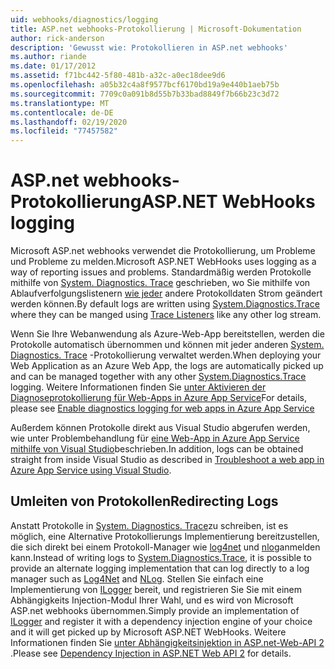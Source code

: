 ```yaml
---
uid: webhooks/diagnostics/logging
title: ASP.net webhooks-Protokollierung | Microsoft-Dokumentation
author: rick-anderson
description: 'Gewusst wie: Protokollieren in ASP.net webhooks'
ms.author: riande
ms.date: 01/17/2012
ms.assetid: f71bc442-5f80-481b-a32c-a0ec18dee9d6
ms.openlocfilehash: a05b32c4a8f9577bcf6170bd19a9e440b1aeb75b
ms.sourcegitcommit: 7709c0a091b8d55b7b33bad8849f7b66b23c3d72
ms.translationtype: MT
ms.contentlocale: de-DE
ms.lasthandoff: 02/19/2020
ms.locfileid: "77457582"
---
```

# <a name="aspnet-webhooks-logging"></a><span data-ttu-id="97969-103">ASP.net webhooks-Protokollierung</span><span class="sxs-lookup"><span data-stu-id="97969-103">ASP.NET WebHooks logging</span></span>

<span data-ttu-id="97969-104">Microsoft ASP.net webhooks verwendet die Protokollierung, um Probleme und Probleme zu melden.</span><span class="sxs-lookup"><span data-stu-id="97969-104">Microsoft ASP.NET WebHooks uses logging as a way of reporting issues and problems.</span></span> <span data-ttu-id="97969-105">Standardmäßig werden Protokolle mithilfe von [System. Diagnostics. Trace](https://msdn.microsoft.com/library/system.diagnostics.trace) geschrieben, wo Sie mithilfe von Ablaufverfolgungslistenern [wie jeder](https://msdn.microsoft.com/library/system.diagnostics.tracelistener.aspx) andere Protokolldaten Strom geändert werden können.</span><span class="sxs-lookup"><span data-stu-id="97969-105">By default logs are written using [System.Diagnostics.Trace](https://msdn.microsoft.com/library/system.diagnostics.trace) where they can be manged using [Trace Listeners](https://msdn.microsoft.com/library/system.diagnostics.tracelistener.aspx) like any other log stream.</span></span>

<span data-ttu-id="97969-106">Wenn Sie Ihre Webanwendung als Azure-Web-App bereitstellen, werden die Protokolle automatisch übernommen und können mit jeder anderen [System. Diagnostics. Trace](https://msdn.microsoft.com/library/system.diagnostics.trace) -Protokollierung verwaltet werden.</span><span class="sxs-lookup"><span data-stu-id="97969-106">When deploying your Web Application as an Azure Web App, the logs are automatically picked up and can be managed together with any other [System.Diagnostics.Trace](https://msdn.microsoft.com/library/system.diagnostics.trace) logging.</span></span> <span data-ttu-id="97969-107">Weitere Informationen finden Sie [unter Aktivieren der Diagnoseprotokollierung für Web-Apps in Azure App Service](https://azure.microsoft.com/documentation/articles/web-sites-enable-diagnostic-log/)</span><span class="sxs-lookup"><span data-stu-id="97969-107">For details, please see [Enable diagnostics logging for web apps in Azure App Service](https://azure.microsoft.com/documentation/articles/web-sites-enable-diagnostic-log/)</span></span>

<span data-ttu-id="97969-108">Außerdem können Protokolle direkt aus Visual Studio abgerufen werden, wie unter Problembehandlung für [eine Web-App in Azure App Service mithilfe von Visual Studio](https://azure.microsoft.com/documentation/articles/web-sites-dotnet-troubleshoot-visual-studio/#webserverlogs)beschrieben.</span><span class="sxs-lookup"><span data-stu-id="97969-108">In addition, logs can be obtained straight from inside Visual Studio as described in [Troubleshoot a web app in Azure App Service using Visual Studio](https://azure.microsoft.com/documentation/articles/web-sites-dotnet-troubleshoot-visual-studio/#webserverlogs).</span></span>

## <a name="redirecting-logs"></a><span data-ttu-id="97969-109">Umleiten von Protokollen</span><span class="sxs-lookup"><span data-stu-id="97969-109">Redirecting Logs</span></span>

<span data-ttu-id="97969-110">Anstatt Protokolle in [System. Diagnostics. Trace](https://msdn.microsoft.com/library/system.diagnostics.trace)zu schreiben, ist es möglich, eine Alternative Protokollierungs Implementierung bereitzustellen, die sich direkt bei einem Protokoll-Manager wie [log4net](http://logging.apache.org/log4net/) und [nlog](http://nlog-project.org/)anmelden kann.</span><span class="sxs-lookup"><span data-stu-id="97969-110">Instead of writing logs to [System.Diagnostics.Trace](https://msdn.microsoft.com/library/system.diagnostics.trace), it is possible to provide an alternate logging implementation that can log directly to a log manager such as [Log4Net](http://logging.apache.org/log4net/) and [NLog](http://nlog-project.org/).</span></span> <span data-ttu-id="97969-111">Stellen Sie einfach eine Implementierung von [ILogger](https://github.com/aspnet/AspNetWebHooks/blob/master/src/Microsoft.AspNet.WebHooks.Common/Diagnostics/ILogger.cs) bereit, und registrieren Sie Sie mit einem Abhängigkeits Injection-Modul Ihrer Wahl, und es wird von Microsoft ASP.net webhooks übernommen.</span><span class="sxs-lookup"><span data-stu-id="97969-111">Simply provide an implementation of [ILogger](https://github.com/aspnet/AspNetWebHooks/blob/master/src/Microsoft.AspNet.WebHooks.Common/Diagnostics/ILogger.cs) and register it with a dependency injection engine of your choice and it will get picked up by Microsoft ASP.NET WebHooks.</span></span> <span data-ttu-id="97969-112">Weitere Informationen finden Sie [unter Abhängigkeitsinjektion in ASP.net-Web-API 2](https://www.asp.net/web-api/overview/advanced/dependency-injection) .</span><span class="sxs-lookup"><span data-stu-id="97969-112">Please see [Dependency Injection in ASP.NET Web API 2](https://www.asp.net/web-api/overview/advanced/dependency-injection) for details.</span></span>
